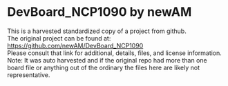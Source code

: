 
# DevBoard_NCP1090 by newAM  
This is a harvested standardized copy of a project from github.  
The original project can be found at:  
https://github.com/newAM/DevBoard_NCP1090  
Please consult that link for additional, details, files, and license information.  
Note: It was auto harvested and if the original repo had more than one board file or anything out of the ordinary the files here are likely not representative.  
    